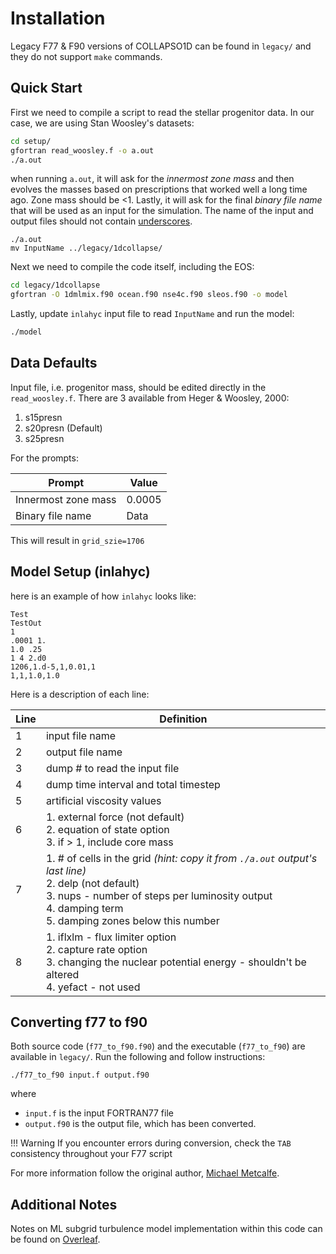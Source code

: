 # Installation

Legacy F77 & F90 versions of COLLAPSO1D can be found in `legacy/` and they do not support `make` commands.

## Quick Start
First we need to compile a script to read the stellar progenitor data. In our case, we are using Stan Woosley's datasets:
```bash
cd setup/
gfortran read_woosley.f -o a.out
./a.out
```
when running `a.out`, it will ask for the *innermost zone mass* and then evolves the masses based on prescriptions that worked well a long time ago. Zone mass should be <1. Lastly, it will ask for the final *binary file name* that will be used as an input for the simulation. The name of the input and output files should not contain <ins>underscores</ins>.
```shell
./a.out
mv InputName ../legacy/1dcollapse/
```

Next we need to compile the code itself, including the EOS:
```bash
cd legacy/1dcollapse
gfortran -O 1dmlmix.f90 ocean.f90 nse4c.f90 sleos.f90 -o model
```

Lastly, update `inlahyc` input file to read `InputName` and run the model:
```bash
./model
```

## Data Defaults

Input file, i.e. progenitor mass, should be edited directly in the `read_woosley.f`. There are 3 available from Heger & Woosley, 2000:

1. s15presn 
2. s20presn (Default)
3. s25presn

For the prompts:

| Prompt              | Value  |
| ------------------- | ------ |
| Innermost zone mass | 0.0005 |
| Binary file name    | Data   |

This will result in `grid_szie=1706`

## Model Setup (inlahyc)
here is an example of how `inlahyc` looks like:
```
Test
TestOut
1
.0001 1.
1.0 .25
1 4 2.d0
1206,1.d-5,1,0.01,1
1,1,1.0,1.0
```
Here is a description of each line:

| Line | Definition |
| ---- | ---------- |
| 1 | input file name |
| 2 | output file name |
| 3 | dump # to read the input file |
| 4 | dump time interval and total timestep |
| 5 | artificial viscosity values |
| 6 | 1. external force (not default) <br/> 2. equation of state option <br/> 3. if > 1, include core mass |
| 7 | 1. # of cells in the grid *(hint: copy it from `./a.out` output's last line)* <br/> 2. delp (not default) <br/> 3. nups - number of steps per luminosity output <br/> 4. damping term <br/> 5. damping zones below this number |
| 8 | 1. iflxlm - flux limiter option <br/> 2. capture rate option <br/> 3. changing the nuclear potential energy - shouldn't be altered <br/> 4. yefact - not used|

## Converting f77 to f90

Both source code (`f77_to_f90.f90`) and the executable (`f77_to_f90`) are available in `legacy/`. Run the following and follow instructions:

```
./f77_to_f90 input.f output.f90
```
where

* `input.f` is the input FORTRAN77 file
* `output.f90` is the output file, which has been converted.

!!! Warning
    If you encounter errors during conversion, check the `TAB` consistency throughout your F77 script

For more information follow the original author, [Michael Metcalfe](https://people.math.sc.edu/Burkardt/f_src/f77_to_f90/f77_to_f90.html).

## Additional Notes

Notes on ML subgrid turbulence model implementation within this code can be found on [Overleaf](https://www.overleaf.com/read/pgsnmxgdjkrq).
